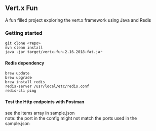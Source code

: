 ## Vert.x Fun
A fun filled project exploring the vert.x framework using Java and Redis

### Getting started
```git clone <repo>```<br />
```mvn clean install```<br />
```java -jar target/vertx-fun-2.16.2018-fat.jar```

#### Redis dependency
```brew update```<br />
```brew upgrade```<br />
```brew install redis```<br />
```redis-server /usr/local/etc/redis.conf```<br />
```redis-cli ping```

#### Test the Http endpoints with Postman
see the items array in sample.json <br />
note: the port in the config might not match the ports used in the sample.json